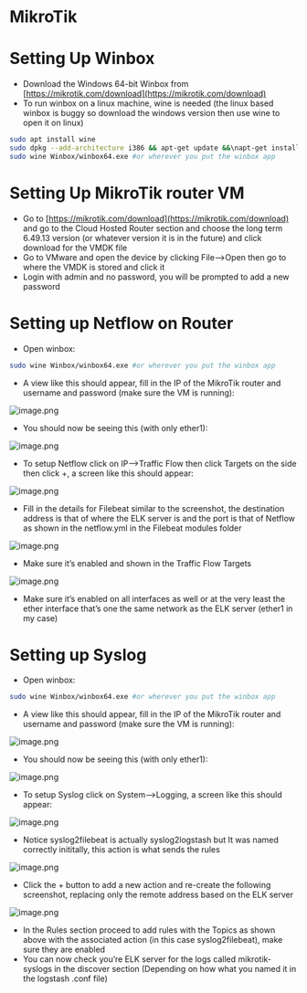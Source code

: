 # MikroTik

# Setting Up Winbox

- Download the Windows 64-bit Winbox from [https://mikrotik.com/download](https://mikrotik.com/download)
- To run winbox on a linux machine, wine is needed (the linux based winbox is buggy so download the windows version then use wine to open it on linux)

```bash
sudo apt install wine
sudo dpkg --add-architecture i386 && apt-get update &&\napt-get install wine32:i386
sudo wine Winbox/winbox64.exe #or wherever you put the winbox app
```

# Setting Up MikroTik router VM

- Go to [https://mikrotik.com/download](https://mikrotik.com/download) and go to the Cloud Hosted Router section and choose the long term 6.49.13 version (or whatever version it is in the future) and click download for the VMDK file
- Go to VMware and open the device by clicking File—>Open then go to where the VMDK is stored and click it
- Login with admin and no password, you will be prompted to add a new password

# Setting up Netflow on Router

- Open winbox:

```bash
sudo wine Winbox/winbox64.exe #or wherever you put the winbox app
```

- A view like this should appear, fill in the IP of the MikroTik router and username and password (make sure the VM is running):

![image.png](image%201.png)

- You should now be seeing this (with only ether1):

![image.png](image%202.png)

- To setup Netflow click on IP—>Traffic Flow then click Targets on the side then click +, a screen like this should appear:

![image.png](image%203.png)

- Fill in the details for Filebeat similar to the screenshot, the destination address is that of where the ELK server is and the port is that of Netflow as shown in the netflow.yml in the Filebeat modules folder

![image.png](image%204.png)

- Make sure it’s enabled and shown in the Traffic Flow Targets

![image.png](image%205.png)

- Make sure it’s enabled on all interfaces as well or at the very least the ether interface that’s one the same network as the ELK server (ether1 in my case)

# Setting up Syslog

- Open winbox:

```bash
sudo wine Winbox/winbox64.exe #or wherever you put the winbox app
```

- A view like this should appear, fill in the IP of the MikroTik router and username and password (make sure the VM is running):

![image.png](image%201.png)

- You should now be seeing this (with only ether1):

![image.png](image%202.png)

- To setup Syslog click on System—>Logging, a screen like this should appear:

![image.png](image%206.png)

- Notice syslog2filebeat is actually syslog2logstash but It was named correctly inititally,  this action is what sends the rules

![image.png](image%207.png)

- Click the + button to add a new action and re-create the following screenshot, replacing only the remote address based on the ELK server

![image.png](image%208.png)

- In the Rules section proceed to add rules with the Topics as shown above with the associated action (in this case syslog2filebeat), make sure they are enabled
- You can now check you’re ELK server for the logs called mikrotik-syslogs in the discover section (Depending on how what you named it in the logstash .conf file)
